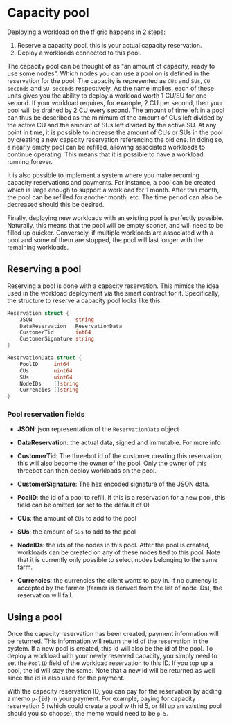 # Capacity pool

Deploying a workload on the tf grid happens in 2 steps:

1. Reserve a capacity pool, this is your actual capacity reservation.
1. Deploy a workloads connected to this pool.

The capacity pool can be thought of as "an amount of capacity, ready to use some
nodes". Which nodes you can use a pool on is defined in the reservation for the pool.
The capacity is represented as `CUs` and `SUs`, `CU seconds` and `SU seconds` respectively.
As the name implies, each of these units gives you the ability to deploy a workload
worth 1 CU/SU for one second. If your workload requires, for example, 2 CU per second,
then your pool will be drained by 2 CU every second. The amount of time left in
a pool can thus be described as the minimum of the amount of CUs left divided by
the active CU and the amount of SUs left divided by the active SU. At any point
in time, it is possible to increase the amount of CUs or SUs in the pool by creating
a new capacity reservation referencing the old one. In doing so, a nearly empty
pool can be refilled, allowing associated workloads to continue operating. This
means that it is possible to have a workload running forever.

It is also possible to implement a system where you make recurring capacity
reservations and payments. For instance, a pool can be created which is large enough
to support a workload for 1 month. After this month, the pool can be refilled for
another month, etc. The time period can also be decreased should this be desired.

Finally, deploying new workloads with an existing pool is perfectly possible. Naturally,
this means that the pool will be empty sooner, and will need to be filled up quicker.
Conversely, if multiple workloads are associated with a pool and some of them are
stopped, the pool will last longer with the remaining workloads.

## Reserving a pool

Reserving a pool is done with a capacity reservation. This mimics the idea used
in the workload deployment via the smart contract for it. Specifically, the structure
to reserve a capacity pool looks like this:

```go
Reservation struct {
	JSON              string
	DataReservation   ReservationData
	CustomerTid       int64
	CustomerSignature string
}

ReservationData struct {
	PoolID     int64
	CUs        uint64
	SUs        uint64
	NodeIDs    []string
	Currencies []string
}
```

### Pool reservation fields

- **JSON**: json representation of the `ReservationData` object
- **DataReservation**: the actual data, signed and immutable. For more info
- **CustomerTid**: The threebot id of the customer creating this reservation,
this will also become the owner of the pool. Only the owner of this threebot
can then deploy workloads on the pool.
- **CustomerSignature**: The hex encoded signature of the JSON data.

- **PoolID**: the id of a pool to refill. If this is a reservation for a new pool,
this field can be omitted (or set to the default of 0)
- **CUs**: the amount of `CUs` to add to the pool
- **SUs**: the amount of `SUs` to add to the pool
- **NodeIDs**: the ids of the nodes in this pool. After the pool is created, workloads
can be created on any of these nodes tied to this pool. Note that it is currently
only possible to select nodes belonging to the same farm.
- **Currencies**: the currencies the client wants to pay in. If no currency is
accepted by the farmer (farmer is derived from the list of node IDs), the reservation
will fail.

## Using a pool

Once the capacity reservation has been created, payment information will be returned.
This information will return the id of the reservation in the system. If a new pool
is created, this id will also be the id of the pool. To deploy a workload with
your newly reserved capacity, you simply need to set the `PoolID` field of the
workload reservation to this ID. If you top up a pool, the id will stay the same.
Note that a new id will be returned as well since the id is also used for the payment.

With the capacity reservation ID, you can pay for the reservation by adding a memo
`p-{id}` in your payment. For example, paying for capacity reservation 5 (which
could create a pool with id 5, or fill up an existing pool should you so choose),
the memo would need to be `p-5`.
